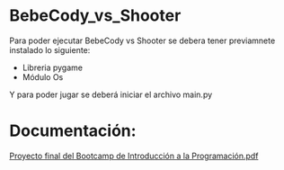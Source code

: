 # BebeCody_vs_Shooter

Para poder ejecutar BebeCody vs Shooter se debera tener previamnete instalado lo siguiente:

  - Libreria pygame
  - Módulo Os
  
Y para poder jugar se deberá iniciar el archivo main.py

# Documentación:

[Proyecto final del Bootcamp de Introducción a la Programación.pdf](https://github.com/kaymikatty/BebeCody_vs_Shooter/files/8647280/Proyecto.final.del.Bootcamp.de.Introduccion.a.la.Programacion.pdf)

